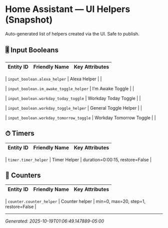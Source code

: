 # Home Assistant — UI Helpers (Snapshot)
Auto-generated list of helpers created via the UI. Safe to publish.






## 🎚 Input Booleans
| Entity ID | Friendly Name | Key Attributes |
|---|---|---|




| `input_boolean.alexa_helper` | Alexa Helper |  |




| `input_boolean.im_awake_toggle_helper` | I’m Awake Toggle |  |




| `input_boolean.workday_today_toggle` | Workday Today Toggle |  |




| `input_boolean.workday_toggle_helper` | General Toggle Helper |  |




| `input_boolean.workday_tomorrow_toggle` | Workday Tomorrow Toggle |  |





















## ⏱ Timers
| Entity ID | Friendly Name | Key Attributes |
|---|---|---|




| `timer.timer_helper` | Timer Helper | duration=0:00:15, restore=False |






## 🔁 Counters
| Entity ID | Friendly Name | Key Attributes |
|---|---|---|




| `counter.counter_helper` | Counter helper | min=0, max=20, step=1, restore=False |





---
_Generated: 2025-10-19T01:06:49.147889-05:00_
